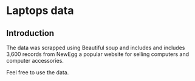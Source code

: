 # Laptops data

## Introduction

The data was scrapped using Beautiful soup and includes and includes 3,600 records from NewEgg a popular website for selling computers and computer accessories.

Feel free to use the data.
